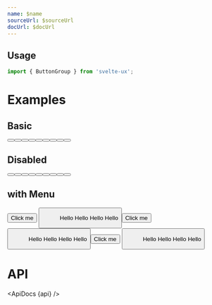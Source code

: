 ```yaml
---
name: $name
sourceUrl: $sourceUrl
docUrl: $docUrl
---
```


<script lang="ts">
  import { mdiChevronDown, mdiFormatAlignLeft, mdiFormatAlignCenter, mdiFormatAlignRight } from '@mdi/js';

  import api from '$lib/components/Button.svelte?raw&sveld';
  import ApiDocs from '$lib/components/ApiDocs.svelte';

  import Button from '$lib/components/Button.svelte';
  import ButtonGroup from '$lib/components/ButtonGroup.svelte';
  import Menu from '$lib/components/Menu.svelte';
  import MenuItem from '$lib/components/MenuItem.svelte';
  import Preview from '$lib/components/Preview.svelte';
  import SectionDivider from '$lib/components/SectionDivider.svelte';
  import Toggle from '$lib/components/Toggle.svelte';
  import Tooltip from '$lib/components/Tooltip.svelte';
</script>

## Usage

```js
import { ButtonGroup } from 'svelte-ux';
```

# Examples

## Basic

<Preview>
  <div class="grid gap-2">
    <ButtonGroup variant="text" color="blue">
      <Button
        icon={mdiFormatAlignLeft}
        iconOnly={false}
      />
      <Button
        icon={mdiFormatAlignCenter}
        iconOnly={false}
      />
      <Button
        icon={mdiFormatAlignRight}
        iconOnly={false}
      />
    </ButtonGroup>
    <ButtonGroup variant="outlined">
      <Button
        icon={mdiFormatAlignLeft}
        iconOnly={false}
      />
      <Button
        icon={mdiFormatAlignCenter}
        iconOnly={false}
      />
      <Button
        icon={mdiFormatAlignRight}
        iconOnly={false}
      />
    </ButtonGroup>
    <ButtonGroup variant="filled">
      <Button
        color="blue"
        icon={mdiFormatAlignLeft}
        iconOnly={false}
      />
      <Button
        color="blue"
        icon={mdiFormatAlignCenter}
        iconOnly={false}
      />
      <Button
        color="blue"
        icon={mdiFormatAlignRight}
        iconOnly={false}
      />
    </ButtonGroup>
  </div>
</Preview>

## Disabled

<Preview>
  <div class="grid gap-2">
    <ButtonGroup variant="text" color="blue" disabled>
      <Button
        icon={mdiFormatAlignLeft}
        iconOnly={false}
      />
      <Button
        icon={mdiFormatAlignCenter}
        iconOnly={false}
      />
      <Button
        icon={mdiFormatAlignRight}
        iconOnly={false}
      />
    </ButtonGroup>
    <ButtonGroup variant="outlined" disabled>
      <Button
        icon={mdiFormatAlignLeft}
        iconOnly={false}
      />
      <Button
        icon={mdiFormatAlignCenter}
        iconOnly={false}
      />
      <Button
        icon={mdiFormatAlignRight}
        iconOnly={false}
      />
    </ButtonGroup>
    <ButtonGroup variant="filled" disabled>
      <Button
        color="blue"
        icon={mdiFormatAlignLeft}
        iconOnly={false}
      />
      <Button
        color="blue"
        icon={mdiFormatAlignCenter}
        iconOnly={false}
      />
      <Button
        color="blue"
        icon={mdiFormatAlignRight}
        iconOnly={false}
      />
    </ButtonGroup>
  </div>
</Preview>

## with Menu

<Preview>
  <div class="grid gap-2">
    <ButtonGroup>
      <Button>Click me</Button>
      <Toggle let:on={open} let:toggle>
        <span>
          <Button
            icon={mdiChevronDown}
            iconOnly={false}
            on:click={toggle}
          />
          <Menu {open} on:close={toggle} placement="bottom-start">
            <MenuItem>Hello</MenuItem>
            <MenuItem>Hello</MenuItem>
            <MenuItem>Hello</MenuItem>
            <MenuItem>Hello</MenuItem>
          </Menu>
        </span>
      </Toggle>
    </ButtonGroup>
    <ButtonGroup variant="outlined">
      <Button>Click me</Button>
      <Toggle let:on={open} let:toggle>
        <span>
          <Button
            icon={mdiChevronDown}
            iconOnly={false}
            on:click={toggle}
          />
          <Menu {open} on:close={toggle} placement="bottom-start">
            <MenuItem>Hello</MenuItem>
            <MenuItem>Hello</MenuItem>
            <MenuItem>Hello</MenuItem>
            <MenuItem>Hello</MenuItem>
          </Menu>
        </span>
      </Toggle>
    </ButtonGroup>
    <ButtonGroup variant="filled" color="blue">
      <Button>Click me</Button>
      <Toggle let:on={open} let:toggle>
        <span>
          <Button
            icon={mdiChevronDown}
            iconOnly={false}
            on:click={toggle}
          />
          <Menu {open} on:close={toggle} placement="bottom-start">
            <MenuItem>Hello</MenuItem>
            <MenuItem>Hello</MenuItem>
            <MenuItem>Hello</MenuItem>
            <MenuItem>Hello</MenuItem>
          </Menu>
        </span>
      </Toggle>
    </ButtonGroup>
  </div>
</Preview>

# API

<ApiDocs {api} />
